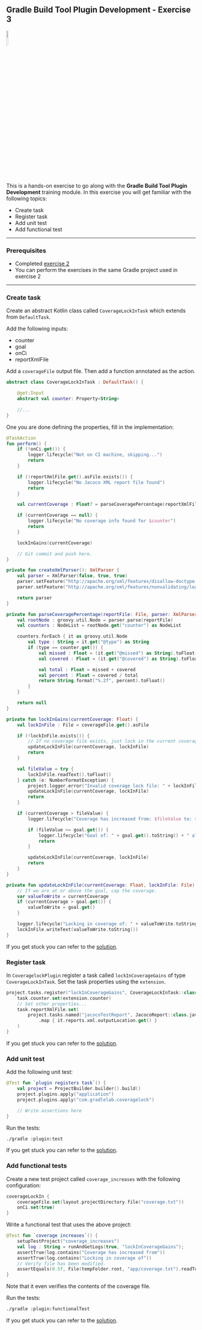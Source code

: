 ## Gradle Build Tool Plugin Development - Exercise 3

<p align="left">
<img width="10%" height="10%" src="https://user-images.githubusercontent.com/120980/174325546-8558160b-7f16-42cb-af0f-511849f22ebc.png">
</p>

This is a hands-on exercise to go along with the
**Gradle Build Tool Plugin Development** training module. In this exercise you
will get familiar with the following topics:

* Create task
* Register task
* Add unit test
* Add functional test

---
### Prerequisites

* Completed [exercise 2](../exercise2/README.md)
* You can perform the exercises in the same Gradle project used in exercise 2

---
### Create task

Create an abstract Kotlin class called `CoverageLockInTask` which extends from
`DefaultTask`.

Add the following inputs:

* counter
* goal
* onCi
* reportXmlFile

Add a `coverageFile` output file. Then add a function annotated as the action.

```kotlin
abstract class CoverageLockInTask : DefaultTask() {

    @get:Input
    abstract val counter: Property<String>
    
    //...
}
```

One you are done defining the properties, fill in the implementation:

```kotlin
@TaskAction
fun perform() {
    if (!onCi.get()) {
        logger.lifecycle("Not on CI machine, skipping...")
        return
    }

    if (!reportXmlFile.get().asFile.exists()) {
        logger.lifecycle("No Jacoco XML report file found")
        return
    }

    val currentCoverage : Float? = parseCoveragePercentage(reportXmlFile.get().asFile, createXmlParser())

    if (currentCoverage == null) {
        logger.lifecycle("No coverage info found for $counter")
        return
    }

    lockInGains(currentCoverage)

    // Git commit and push here.
}

private fun createXmlParser(): XmlParser {
    val parser = XmlParser(false, true, true)
    parser.setFeature("http://apache.org/xml/features/disallow-doctype-decl", false)
    parser.setFeature("http://apache.org/xml/features/nonvalidating/load-external-dtd", false);

    return parser
}

private fun parseCoveragePercentage(reportFile: File, parser: XmlParser): Float? {
    val rootNode : groovy.util.Node = parser.parse(reportFile)
    val counters : NodeList = rootNode.get("counter") as NodeList

    counters.forEach { it as groovy.util.Node
        val type : String = it.get("@type") as String
        if (type == counter.get()) {
            val missed : Float = (it.get("@missed") as String).toFloat()
            val covered : Float = (it.get("@covered") as String).toFloat()

            val total : Float = missed + covered
            val percent : Float = covered / total
            return String.format("%.2f", percent).toFloat()
        }
    }

    return null
}

private fun lockInGains(currentCoverage: Float) {
    val lockInFile : File = coverageFile.get().asFile

    if (!lockInFile.exists()) {
        // If no coverage file exists, just lock in the current coverage.
        updateLockInFile(currentCoverage, lockInFile)
        return
    }

    val fileValue = try {
        lockInFile.readText().toFloat()
    } catch (e: NumberFormatException) {
        project.logger.error("Invalid coverage lock file: " + lockInFile.absolutePath)
        updateLockInFile(currentCoverage, lockInFile)
        return
    }

    if (currentCoverage > fileValue) {
        logger.lifecycle("Coverage has increased from: $fileValue to: $currentCoverage")

        if (fileValue >= goal.get()) {
            logger.lifecycle("Goal of: " + goal.get().toString() + " already achieved")
            return
        }

        updateLockInFile(currentCoverage, lockInFile)
        return
    }
}

private fun updateLockInFile(currentCoverage: Float, lockInFile: File) {
    // If we are at or above the goal, cap the coverage.
    var valueToWrite = currentCoverage
    if (currentCoverage > goal.get()) {
        valueToWrite = goal.get()
    }

    logger.lifecycle("Locking in coverage of: " + valueToWrite.toString() + " to file: " + lockInFile.absolutePath)
    lockInFile.writeText(valueToWrite.toString())
}
```

If you get stuck you can refer to the [solution](solution/).

### Register task

In `CoveragelockPlugin` register a task called `lockInCoverageGains` of type
`CoverageLockInTask`. Set the task properties using the `extension`.

```kotlin
project.tasks.register("lockInCoverageGains", CoverageLockInTask::class.java) { task ->
    task.counter.set(extension.counter)
    // Set other properties...
    task.reportXmlFile.set(
        project.tasks.named("jacocoTestReport", JacocoReport::class.java)
            .map { it.reports.xml.outputLocation.get() }
    )
}
```

If you get stuck you can refer to the [solution](solution/).

### Add unit test

Add the following unit test:

```kotlin
@Test fun `plugin registers task`() {
    val project = ProjectBuilder.builder().build()
    project.plugins.apply("application")
    project.plugins.apply("com.gradlelab.coveragelock")

    // Write assertions here
}
```

Run the tests:

```bash
./gradle :plugin:test
```

If you get stuck you can refer to the [solution](solution/).

### Add functional tests

Create a new test project called `coverage_increases` with the following configuration:

```kotlin
coverageLockIn {
    coverageFile.set(layout.projectDirectory.file("coverage.txt"))
    onCi.set(true)
}
```

Write a functional test that uses the above project:

```kotlin
@Test fun `coverage increases`() {
    setupTestProject("coverage_increases")
    val log : String = runAndGetLogs(true, "lockInCoverageGains");
    assertTrue(log.contains("Coverage has increased from"))
    assertTrue(log.contains("Locking in coverage of"))
    // Verify file has been modified.
    assertEquals(0.5f, File(tempFolder.root, "app/coverage.txt").readText().toFloat())
}
```

Note that it even verifies the contents of the coverage file.

Run the tests:

```bash
./gradle :plugin:functionalTest
```

If you get stuck you can refer to the [solution](solution/).
